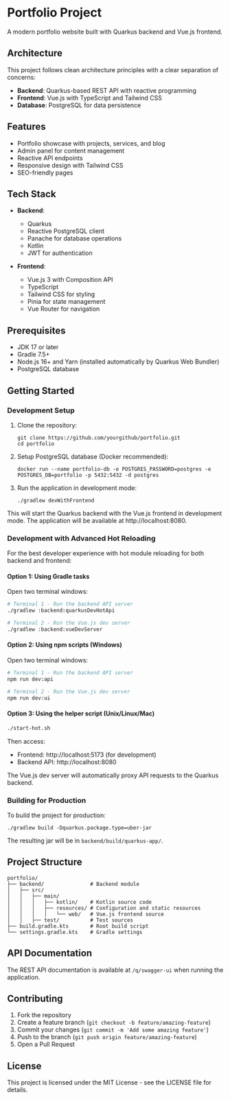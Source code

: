 # Portfolio Project

A modern portfolio website built with Quarkus backend and Vue.js frontend.

## Architecture

This project follows clean architecture principles with a clear separation of concerns:

- **Backend**: Quarkus-based REST API with reactive programming
- **Frontend**: Vue.js with TypeScript and Tailwind CSS
- **Database**: PostgreSQL for data persistence

## Features

- Portfolio showcase with projects, services, and blog
- Admin panel for content management
- Reactive API endpoints
- Responsive design with Tailwind CSS
- SEO-friendly pages

## Tech Stack

- **Backend**:
  - Quarkus
  - Reactive PostgreSQL client
  - Panache for database operations
  - Kotlin
  - JWT for authentication

- **Frontend**:
  - Vue.js 3 with Composition API
  - TypeScript
  - Tailwind CSS for styling
  - Pinia for state management
  - Vue Router for navigation

## Prerequisites

- JDK 17 or later
- Gradle 7.5+
- Node.js 16+ and Yarn (installed automatically by Quarkus Web Bundler)
- PostgreSQL database

## Getting Started

### Development Setup

1. Clone the repository:
   ```
   git clone https://github.com/yourgithub/portfolio.git
   cd portfolio
   ```

2. Setup PostgreSQL database (Docker recommended):
   ```
   docker run --name portfolio-db -e POSTGRES_PASSWORD=postgres -e POSTGRES_DB=portfolio -p 5432:5432 -d postgres
   ```

3. Run the application in development mode:
   ```
   ./gradlew devWithFrontend
   ```

This will start the Quarkus backend with the Vue.js frontend in development mode. The application will be available at http://localhost:8080.

### Development with Advanced Hot Reloading

For the best developer experience with hot module reloading for both backend and frontend:

#### Option 1: Using Gradle tasks

Open two terminal windows:

```bash
# Terminal 1 - Run the backend API server
./gradlew :backend:quarkusDevHotApi

# Terminal 2 - Run the Vue.js dev server
./gradlew :backend:vueDevServer
```

#### Option 2: Using npm scripts (Windows)

Open two terminal windows:

```bash
# Terminal 1 - Run the backend API server
npm run dev:api

# Terminal 2 - Run the Vue.js dev server
npm run dev:ui
```

#### Option 3: Using the helper script (Unix/Linux/Mac)

```bash
./start-hot.sh
```

Then access:
- Frontend: http://localhost:5173 (for development)
- Backend API: http://localhost:8080

The Vue.js dev server will automatically proxy API requests to the Quarkus backend.

### Building for Production

To build the project for production:

```
./gradlew build -Dquarkus.package.type=uber-jar
```

The resulting jar will be in `backend/build/quarkus-app/`.

## Project Structure

```
portfolio/
├── backend/               # Backend module
│   ├── src/
│   │   ├── main/
│   │   │   ├── kotlin/    # Kotlin source code
│   │   │   ├── resources/ # Configuration and static resources
│   │   │   │   └── web/   # Vue.js frontend source
│   │   ├── test/          # Test sources
├── build.gradle.kts       # Root build script
└── settings.gradle.kts    # Gradle settings
```

## API Documentation

The REST API documentation is available at `/q/swagger-ui` when running the application.

## Contributing

1. Fork the repository
2. Create a feature branch (`git checkout -b feature/amazing-feature`)
3. Commit your changes (`git commit -m 'Add some amazing feature'`)
4. Push to the branch (`git push origin feature/amazing-feature`)
5. Open a Pull Request

## License

This project is licensed under the MIT License - see the LICENSE file for details.